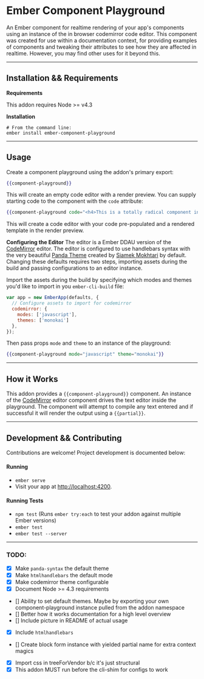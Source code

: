 # Ember Component Playground

An Ember component for realtime rendering of your app's components using an instance of the in browser codemirror code editor. This component was created for use within a documentation context, for providing examples of components and tweaking their attributes to see how they are affected in realtime. However, you may find other uses for it beyond this.

***

## Installation && Requirements

**Requirements**

This addon requires Node >= v4.3

**Installation**

```
# From the command line:
ember install ember-component-playground
```

***

## Usage

Create a component playground using the addon's primary export:

```handlebars
{{component-playground}}
```

This will create an empty code editor with a render preview. You can supply starting code to the component with the `code` attribute:

```handlebars
{{component-playground code="<h4>This is a totally radical component in my project:</h4> {{radical-component}}"}}
```

This will create a code editor with your code pre-populated and a rendered template in the render preview.

**Configuring the Editor**
The editor is a Ember DDAU version of the [CodeMirror](https://codemirror.net/) editor. The editor is configured to use handlebars syntax with the very beautiful [Panda Theme](https://github.com/PandaTheme) created by [Siamek Mokhtari](https://github.com/siamak) by default. Changing these defaults requires two steps, importing assets during the build and passing configurations to an editor instance.

Import the assets during the build by specifying which modes and themes you'd like to import in you `ember-cli-build` file:

```javascript
var app = new EmberApp(defaults, {
  // Configure assets to import for codemirror
  codemirror: {
    modes: ['javascript'],
    themes: ['monokai']
  },
});
```

Then pass props `mode` and `theme` to an instance of the playground:

```handlebars
{{component-playground mode="javascript" theme="monokai"}}
```

***

## How it Works

This addon provides a `{{component-playground}}` component. An instance of the [CodeMirror](https://codemirror.net/) editor component drives the text editor inside the playground. The component will attempt to compile any text entered and if successful it will render the output using a `{{partial}}`.

***

## Development && Contributing

Contributions are welcome! Project development is documented below:

#### Running

* `ember serve`
* Visit your app at [http://localhost:4200](http://localhost:4200).

#### Running Tests

* `npm test` (Runs `ember try:each` to test your addon against multiple Ember versions)
* `ember test`
* `ember test --server`

***

### TODO:

- [x] Make `panda-syntax` the default theme
- [x] Make `htmlhandlebars` the default mode
- [x] Make codemirror theme configurable
- [x] Document Node >= 4.3 requirements
- [] Ability to set default themes. Maybe by exporting your own component-playground instance pulled from the addon namespace
- [] Better how it works documentation for a high level overview
- [] Include picture in README of actual usage
- [x] Include `htmlhandlebars`
- [] Create block form instance with yielded partial name for extra context magics
- [x] Import css in treeForVendor b/c it's just structural
- [x] This addon MUST run before the cli-shim for configs to work
